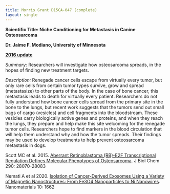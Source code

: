 ```yaml
---
title: Morris Grant D15CA-047 (complete)
layout: single
---
```


**Scientific Title:  Niche Conditioning for Metastasis in Canine
Osteosarcoma**

**Dr. Jaime F. Modiano, University of Minnesota**

[**2016 update**](</files/D15CA-047 Oct 2016 update.pdf>)

*Summary:*  Researchers will investigate how osteosarcoma  spreads, in
the hopes of finding new treatment targets.

*Description:* Renegade cancer cells escape from virtually every tumor,
but only rare cells from certain tumor types survive, grow and spread
(metastasize) to other parts of the body. In the case of bone cancer,
this metastasis leads to death for virtually every patient. Researchers
do not fully understand how bone cancer cells spread from the primary
site in the bone to the lungs, but recent work suggests that the tumors
send out small bags of cargo (vesicles) and cell fragments into the
bloodstream. These vesicles carry biologically active genes and
proteins, and when they reach the lungs, they prepare and help make this
site welcoming for the renegade tumor cells. Researchers hope to find
markers in the blood circulation that will help them understand why and
how the tumor spreads. Their findings may be used to develop treatments
to help prevent osteosarcoma metastasis in dogs.

Scott MC et al. 2015. [Aberrant Retinoblastoma (RB)-E2F Transcriptional Regulation Defines Molecular Phenotypes of Osteosarcoma](http://www.jbc.org/content/290/47/28070.full.pdf). J Biol Chem 290: 28070-28083

Nemati A et al 2020. [Isolation of Cancer-Derived Exosomes Using a Variety of Magnetic Nanostructures: From Fe3O4 Nanoparticles to Ni Nanowires](https://www.mdpi.com/2079-4991/10/9/1662/htm). Nanomaterials 10: 1662
